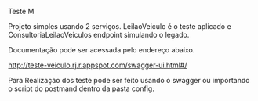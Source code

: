 Teste M

Projeto simples usando 2 serviços. LeilaoVeiculo é o teste aplicado e ConsultoriaLeilaoVeiculos endpoint simulando o legado.

Documentação pode ser acessada pelo endereço abaixo.

http://teste-veiculo.rj.r.appspot.com/swagger-ui.html#/

<p> Para Realização dos teste pode ser feito usando o swagger ou importando o script do postmand dentro da pasta config.</p>
